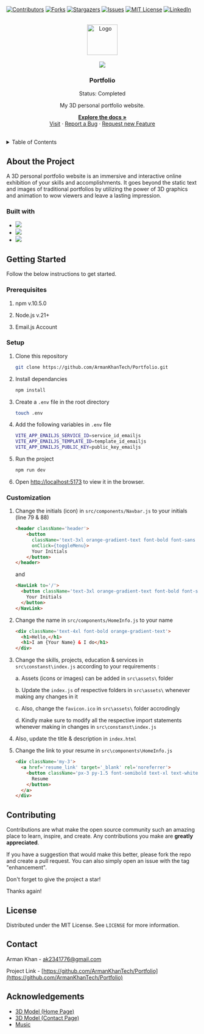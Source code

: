 [![Contributors][contributors-shield]][contributors-url]
[![Forks][forks-shield]][forks-url]
[![Stargazers][stars-shield]][stars-url]
[![Issues][issues-shield]][issues-url]
[![MIT License][license-shield]][license-url]
[![LinkedIn][linkedin-shield]][linkedin-url]

<br />
<div align="center">
  <a href="https://github.com/ArmanKhanTech/Portfolio/">
    <img src="https://github.com/ArmanKhanTech/Portfolio/assets/92728787/cb0292e5-0832-4323-a856-55bee87e3e70" alt="Logo" width="80" height="80"> <br><br>
    <img src="https://api.netlify.com/api/v1/badges/82e09da2-2cc8-4b40-be8d-9f1ab414f665/deploy-status">
  </a>

  <h3 align="center">Portfolio</h3>
  <p align="center">Status: Completed</p>
  <p align="center">My 3D personal portfolio website.</p>

  <p align="center">
    <a href="https://github.com/ArmanKhanTech/Portfolio"><strong>Explore the docs »</strong></a>
    <br />
    <a href="https://armankhan.tech">Visit</a>
    ·
    <a href="https://github.com/ArmanKhanTech/Portfolio/issues">Report a Bug</a>
    ·
    <a href="https://github.com/ArmanKhanTech/Portfolio/issues">Request new Feature</a>
  </p>
</div>
<br />

<details>
  <summary>Table of Contents</summary>
  <ol>
    <li>
      <a href="#about-the-project">About the Project</a>
      <ul>
        <li><a href="#built-with">Built with</a></li>
      </ul>
    </li>
    <li>
      <a href="#getting-started">Getting Started</a>
      <ul>
        <li><a href="#prerequisites">Prerequisites</a></li>
        <li><a href="#installation">Setup</a></li>
        <li><a href="#customization">Customization</a></li>
      </ul>
    </li>
    <li><a href="#contributing">Contributing</a></li>
    <li><a href="#license">License</a></li>
    <li><a href="#contact">Contact</a></li>
    <li><a href="#contact">Acknowledgements</a></li>
  </ol>
</details>

## About the Project

A 3D personal portfolio website is an immersive and interactive online exhibition of your skills and accomplishments. It goes beyond the static text and images of traditional portfolios by utilizing the power of 3D graphics and animation to wow viewers and leave a lasting impression.

### Built with

<ul>
  <li>
    <img src="https://img.shields.io/badge/react-%2320232a.svg?style=for-the-badge&logo=react&logoColor=%2361DAFB" />
  </li>
  <li>
    <img src="https://img.shields.io/badge/threejs-black?style=for-the-badge&logo=three.js&logoColor=white" />
  </li>
  <li>
    <img src="https://img.shields.io/badge/tailwindcss-%2338B2AC.svg?style=for-the-badge&logo=tailwind-css&logoColor=white" />
  </li>
</ul>

## Getting Started

Follow the below instructions to get started.

### Prerequisites

<ol>
  <li>
    <p>npm v.10.5.0</a>
  </li>
  <li>
    <p>Node.js v.21+</a>
  </li>
  <li>
    <p>Email.js Account</a>
  </li>
</ol>

### Setup

1. Clone this repository

   ```sh
   git clone https://github.com/ArmanKhanTech/Portfolio.git
   ```

2. Install dependancies

   ```sh
   npm install
   ```

3. Create a `.env` file in the root directory

   ```sh
   touch .env
   ```

4. Add the following variables in `.env` file

   ```sh
   VITE_APP_EMAILJS_SERVICE_ID=service_id_emailjs
   VITE_APP_EMAILJS_TEMPLATE_ID=template_id_emailjs
   VITE_APP_EMAILJS_PUBLIC_KEY=public_key_emailjs
   ```

5. Run the project

   ```sh
   npm run dev
   ```

6. Open [http://localhost:5173](http://localhost:5173) to view it in the browser.

### Customization

1. Change the initials (icon) in `src/components/Navbar.js` to your initials (line 79 & 88)

   ```HTML
   <header className='header'>
       <button
         className='text-3xl orange-gradient-text font-bold font-sans rounded-xl border px-2 py-2.5'
         onClick={toggleMenu}>
         Your Initials
       </button>
   </header>
   ```

   and

   ```HTML
   <NavLink to='/'>
     <button className='text-3xl orange-gradient-text font-bold font-sans rounded-xl border px-2 py-2.5'>
       Your Initials
     </button>
   </NavLink>
   ```

2. Change the name in `src/components/HomeInfo.js` to your name

   ```HTML
   <div className='text-4xl font-bold orange-gradient-text'>
     <h1>Hello,</h1>
     <h1>I am {Your Name} & I do</h1>
   </div>
   ```

3. Change the skills, projects, education & services in `src\constanst\index.js` according to your requirements :

   a. Assets (icons or images) can be added in `src\assets\` folder

   b. Update the `index.js` of respective folders in `src\assets\` whenever making any changes in it

   c. Also, change the `favicon.ico` in `src\assets\` folder accrodingly

   d. Kindly make sure to modify all the respective import statements whenever making in changes in `src\constanst\index.js`

4. Also, update the title & description in `index.html`

5. Change the link to your resume in `src\components\HomeInfo.js`
   ```HTML
   <div className='my-3'>
     <a href='resume_link' target='_blank' rel='noreferrer'>
       <button className='px-3 py-1.5 font-semibold text-xl text-white transition duration-500 ease-in-out transform bg-gradient-to-r from-orange-400 to-red-600 rounded-md lg:hover:scale-110'>
         Resume
       </button>
     </a>
   </div>
   ```

## Contributing

Contributions are what make the open source community such an amazing place to learn, inspire, and create. Any contributions you make are **greatly appreciated**.

If you have a suggestion that would make this better, please fork the repo and create a pull request. You can also simply open an issue with the tag "enhancement".

Don't forget to give the project a star!

Thanks again!

## License

Distributed under the MIT License. See `LICENSE` for more information.

## Contact

Arman Khan - ak2341776@gmail.com

Project Link - [https://github.com/ArmanKhanTech/Portfolio](https://github.com/ArmanKhanTech/Portfolio)

## Acknowledgements

<ul>
  <li>
    <a href="https://sketchfab.com/3d-models/alien-terrain-05-hdri-7ba0da88576d4f4592beaaa0e9e3ff2d">
      3D Model (Home Page)
    </a>
  </li>
  <li>
    <a href="https://sketchfab.com/3d-models/stylized-planet-789725db86f547fc9163b00f302c3e70">
      3D Model (Contact Page)
    </a>
  </li>
  <li>
    <a href="https://pixabay.com/sound-effects/the-last-piano-112677/">
      Music
    </a>
  </li>
</ul>

[contributors-shield]: https://img.shields.io/github/contributors/ArmanKhanTech/Portfolio.svg?style=for-the-badge
[contributors-url]: https://github.com/ArmanKhanTech/Portfolio/graphs/contributors
[forks-shield]: https://img.shields.io/github/forks/ArmanKhanTech/Portfolio.svg?style=for-the-badge
[forks-url]: https://github.com/ArmanKhanTech/Portfolio/network/members
[stars-shield]: https://img.shields.io/github/stars/ArmanKhanTech/Portfolio.svg?style=for-the-badge
[stars-url]: https://github.com/ArmanKhanTech/Portfolio/stargazers
[issues-shield]: https://img.shields.io/github/issues/ArmanKhanTech/Portfolio.svg?style=for-the-badge
[issues-url]: https://github.com/ArmanKhanTech/Portfolio/issues
[license-shield]: https://img.shields.io/github/license/ArmanKhanTech/Portfolio.svg?style=for-the-badge
[license-url]: https://github.com/ArmanKhanTech/Portfolio/blob/master/LICENSE.txt
[linkedin-shield]: https://img.shields.io/badge/-LinkedIn-black.svg?style=for-the-badge&logo=linkedin&colorB=555
[linkedin-url]: https://www.linkedin.com/in/arman-khan-25b624205/
